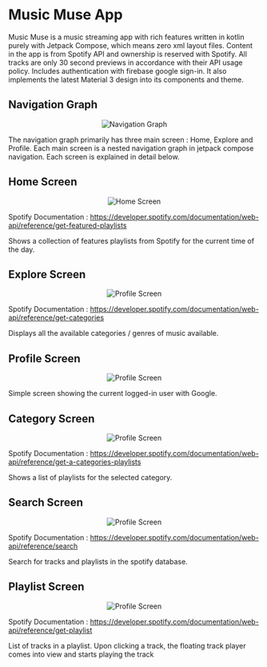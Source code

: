 # Music Muse App

Music Muse is a music streaming app with rich features written in kotlin purely
with Jetpack Compose, which means zero xml layout files. Content in the app is
from Spotify API and ownership is reserved with Spotify. All tracks are only 30
second previews in accordance with their API usage policy. Includes
authentication with firebase google sign-in.
It also implements the latest Material 3 design into its components and theme.

## Navigation Graph

<p align="center">
  <img alt="Navigation Graph" src="https://media.discordapp.net/attachments/1010184187082461196/1124693695829135370/App.png?width=1191&height=670" style="margin: 0 auto;" />
</p>

The navigation graph primarily has three main screen : Home, Explore and
Profile. Each main screen is a nested navigation graph in jetpack compose
navigation. Each screen is explained in detail below.

## Home Screen

<p align="center">
  <img alt="Home Screen" src="https://media.discordapp.net/attachments/1010184187082461196/1124695790854615040/home.png?width=312&height=668" style="margin: 0 auto;" />
</p>

Spotify
Documentation : https://developer.spotify.com/documentation/web-api/reference/get-featured-playlists

Shows a collection of features playlists from Spotify for the current time of
the day.

## Explore Screen

<p align="center">
  <img alt="Profile Screen" src="https://media.discordapp.net/attachments/1010184187082461196/1124693009385136138/explore.png?width=316&height=670" style="margin: 0 auto;" />
</p>

Spotify
Documentation : https://developer.spotify.com/documentation/web-api/reference/get-categories

Displays all the available categories / genres of music available.

## Profile Screen

<p align="center">
  <img alt="Profile Screen" src="https://media.discordapp.net/attachments/1010184187082461196/1124697792359706654/profile.png?width=316&height=670" style="margin: 0 auto;" />
</p>

Simple screen showing the current logged-in user with Google.

## Category Screen

<p align="center">
  <img alt="Profile Screen" src="https://media.discordapp.net/attachments/1010184187082461196/1124709131056582756/image.png?width=316&height=670" style="margin: 0 auto;" />
</p>

Spotify
Documentation : https://developer.spotify.com/documentation/web-api/reference/get-a-categories-playlists

Shows a list of playlists for the selected category.

## Search Screen

<p align="center">
  <img alt="Profile Screen" src="https://media.discordapp.net/attachments/1010184187082461196/1124699493179326510/search.png?width=316&height=670" style="margin: 0 auto;" />
</p>

Spotify
Documentation : https://developer.spotify.com/documentation/web-api/reference/search

Search for tracks and playlists in the spotify database.

## Playlist Screen

<p align="center">
  <img alt="Profile Screen" src="https://media.discordapp.net/attachments/1010184187082461196/1124710978311958528/playlist.png?width=316&height=670" style="margin: 0 auto;" />
</p>

Spotify
Documentation : https://developer.spotify.com/documentation/web-api/reference/get-playlist

List of tracks in a playlist. Upon clicking a track, the floating track player
comes into view and starts playing the track


